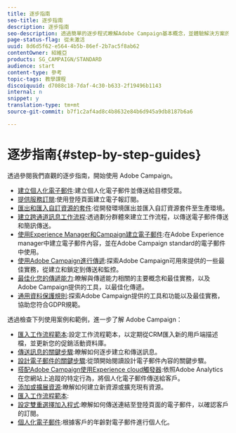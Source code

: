 ```yaml
---
title: 逐步指南
seo-title: 逐步指南
description: 逐步指南
seo-description: 透過簡單的逐步程式瞭解Adobe Campaign基本概念，並體驗解決方案的強大功能。
page-status-flag: 從未激活
uuid: 8d6d5f62-e564-4b5b-86ef-2b7ac5f8ab62
contentOwner: 紹維亞
products: SG_CAMPAIGN/STANDARD
audience: start
content-type: 參考
topic-tags: 教學課程
discoiquuid: d7088c18-7daf-4c30-b633-2f19496b1143
internal: n
snippet: y
translation-type: tm+mt
source-git-commit: b7f1c2af4ad8c4b8632e84b6d945a9db8187b6a6

---
```



# 逐步指南{#step-by-step-guides}

透過參閱我們直觀的逐步指南，開始使用 Adobe Campaign。

* [建立個人化電子郵件](https://docs.campaign.adobe.com/doc/standard/getting_started/en/ACS_GettingStartedEmail.html):建立個人化電子郵件並傳送給目標受眾。
* [提供服務訂閱](https://docs.campaign.adobe.com/doc/standard/getting_started/en/ACS_GettingStartedLandingPages.html):使用登陸頁面建立電子報訂閱。
* [匯出和匯入自訂資源的套件](https://docs.campaign.adobe.com/doc/standard/getting_started/en/ACS_ImportExport.html):從開發環境匯出並匯入自訂資源套件至生產環境。
* [建立跨通道訊息工作流程](https://docs.campaign.adobe.com/doc/standard/getting_started/en/ACS_WorkflowSegmentation.html):透過劃分群體來建立工作流程，以傳送電子郵件傳送和簡訊傳送。
* [使用Experience Manager和Campaign建立電子郵件](https://docs.campaign.adobe.com/doc/standard/getting_started/en/ACS_AEM.html):在Adobe Experience manager中建立電子郵件內容，並在Adobe Campaign standard的電子郵件中使用。
* [使用Adobe Campaign進行傳遞](https://docs.campaign.adobe.com/doc/standard/getting_started/en/ACS_DeliveryBestPractices.html):探索Adobe Campaign可用來提供的一些最佳實務，從建立和鎖定到傳送和監控。
* [最佳化您的傳遞能力](https://docs.campaign.adobe.com/doc/standard/getting_started/en/ACS_Deliverability.html):瞭解與傳遞能力相關的主要概念和最佳實務，以及Adobe Campaign提供的工具，以最佳化傳遞。
* [通用資料保護規則](https://docs.campaign.adobe.com/doc/standard/getting_started/en/ACS_GDPR.html):探索Adobe Campaign提供的工具和功能以及最佳實務，協助您符合GDPR規範。

透過檢查下列使用案例和範例，進一步了解 Adobe Campaign：

* [匯入工作流程範本](../../automating/using/importing-data.md#example--import-workflow-template):設定工作流程範本，以定期從CRM匯入新的用戶端描述檔，並更新您的促銷活動資料庫。
* [傳送訊息的關鍵步驟](../../channels/using/key-steps-to-send-a-message.md):瞭解如何逐步建立和傳送訊息。
* [設計電子郵件的關鍵步驟](../../designing/using/designing-from-scratch.md#designing-an-email-content-from-scratch):從頭開始閱讀設計電子郵件內容的關鍵步驟。
* [搭配Adobe Campaign使用Experience cloud觸發器](../../integrating/using/abandonment-triggers-use-cases.md):依照Adobe Analytics在您網站上追蹤的特定行為，將個人化電子郵件傳送給客戶。
* [添加或擴展資源](../../developing/using/key-steps-to-add-a-resource.md):瞭解如何建立新資源或擴充現有資源。
* [匯入工作流程範本](../../automating/using/importing-data.md#example--import-workflow-template):
* [設定雙重選擇加入程式](../../channels/using/setting-up-a-double-opt-in-process.md):瞭解如何傳送連結至登陸頁面的電子郵件，以確認客戶的訂閱。
* [個人化電子郵件](../../designing/using/personalization.md#example-email-personalization):根據客戶的年齡對電子郵件進行個人化。
